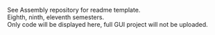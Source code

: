 See Assembly repository for readme template.\
Eighth, ninth, eleventh semesters.\
Only code will be displayed here, full GUI project will not be uploaded.

